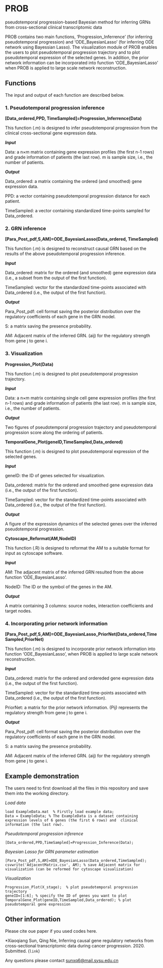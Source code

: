 # PROB
pseudotemporal progression-based Bayesian method for inferring GRNs from cross-sectional clinical transcriptomic data

PROB contains two main functions, ‘Progression_Inferrence’ (for inferring pseudotemporal progression) and ‘ODE_BayesianLasso’ (for inferring ODE network using Bayessian Lasso). The visualization module of PROB enables the users to plot pseudotemporal progression trajectory and to plot pseudotemporal expression of the selected genes. In addition, the prior network information can be incorporated into function ‘ODE_BayesianLasso’ when PROB is applied to large scale network reconstruction. 

## Functions

The input and output of each function are described below. 

### 1. Pseudotemporal progression inference

**[Data_ordered,PPD, TimeSampled]=Progression_Inferrence(Data)**

This function (.m) is designed to infer pseudotemporal progression from the clinical cross-sectional gene expression data. 

***Input***

Data: a n×m matrix containing gene expression profiles (the first n-1 rows) and grade information of patients (the last row). m is sample size, i.e., the number of patients. 

***Output***

Data_ordered: a matrix containing the ordered (and smoothed) gene expression data.

PPD: a vector containing pseudotemporal progression distance for each patient.

TimeSampled: a vector containing standardized time-points sampled for Data_ordered. 

### 2. GRN inference

**[Para_Post_pdf,S,AM]=ODE_BayesianLasso(Data_ordered, TimeSampled)**

This function (.m) is designed to reconstruct causal GRN based on the results of the above pseudotemporal progression inference. 

***Input***

Data_ordered: matrix for the ordered (and smoothed) gene expression data (i.e., a subset from the output of the first function).

TimeSampled: vector for the standardized time-points associated with Data_ordered (i.e., the output of the first function).  

***Output***

Para_Post_pdf: cell format saving the posterior distribution over the regulatory coefficients of each gene in the GRN model. 

S: a matrix saving the presence probability. 

AM: Adjacent matrix of the inferred GRN. (aij) for the regulatory strength from gene j to gene i. 

### 3. Visualization

**Progression_Plot(Data)**

This function (.m) is designed to plot pseudotemporal progression trajectory. 

***Input***

Data: a n×m matrix containing single cell gene expression profiles (the first n-1 rows) and grade information of patients (the last row). m is sample size, i.e., the number of patients.

***Output***

Two figures of pseudotemporal progression trajectory and pseudotemporal progression score along the ordering of patients. 

**TemporalGene_Plot(geneID,TimeSampled,Data_ordered)**

This function (.m) is designed to plot pseudotemporal expression of the selected genes.

***Input***

geneID: the ID of genes selected for visualization.

Data_ordered: matrix for the ordered and smoothed gene expression data (i.e., the output of the first function).

TimeSampled: vector for the standardized time-points associated with Data_ordered (i.e., the output of the first function).  

***Output***

A figure of the expression dynamics of the selected genes over the inferred pseudotemporal progression.

**Cytoscape_Reformat(AM,NodeID)**

This function (.R) is designed to reformat the AM to a suitable format for input as cytoscape software. 

***Input***

AM: The adjacent matrix of the inferred GRN resulted from the above function ‘ODE_BayesianLasso’.

NodeID: The ID or the symbol of the genes in the AM.  

***Output***

A matrix containing 3 columns: source nodes, interaction coefficients and target nodes. 

### 4. Incorporating prior network information

**[Para_Post_pdf,S,AM]=ODE_BayesianLasso_PriorNet(Data_ordered,TimeSampled,PriorNet)**

This function (.m) is designed to incorporate prior network information into function ‘ODE_BayesianLasso’, when PROB is applied to large scale network reconstruction. 

***Input***

Data_ordered: matrix for the ordered and ordereded gene expression data (i.e., the output of the first function).

TimeSampled: vector for the standardized time-points associated with Data_ordered (i.e., the output of the first function).  

PriorNet: a matrix for the prior network information. (Pij) represents the regulatory strength from gene j to gene i.  

***Output***

Para_Post_pdf: cell format saving the posterior distribution over the regulatory coefficients of each gene in the GRN model. 

S: a matrix saving the presence probability. 

AM: Adjacent matrix of the inferred GRN. (aij) for the regulatory strength from gene j to gene i. 

## Example demonstration

The users need to first download all the files in this repository and save them into the working directory.

 *Load data*
    
    load ExampleData.mat  % Firstly load example data;
    Data = ExampleData; % The ExampleData is a dataset containing expression levels of 6 genes (the first 6 rows) and  clinical information (the last row).

 *Pseudotemporal progression inference*
    
    [Data_ordered,PPD,TimeSampled]=Progression_Inference(Data);

 *Bayesian Lasso for GRN parameter estimation*
    
    [Para_Post_pdf,S,AM]=ODE_BayesianLasso(Data_ordered,TimeSampled);
    csvwrite('AdjacentMatrix.csv', AM); % save Adjacent matrix for visualization (can be reformed for cytoscape visualization)

 *Visualization*
    
    Progression_Plot(X_stage);  % plot pseudotemporal progression trajectory
    geneID=[1:6]; % specify the ID of genes you want to plot
    TemporalGene_Plot(geneID,TimeSampled,Data_ordered); % plot pseudotemporal gene expression

## Other information

Please cite oue paper if you used codes here. 

   *Xiaoqiang Sun, Qing Nie, Inferring causal gene regulatory networks from cross-sectional transcriptomic data during cancer progression. 2020. Submitted. (`link`)

Any questions please contact sunxq6@mail.sysu.edu.cn
